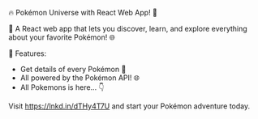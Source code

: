 🔥 Pokémon Universe with React Web App! 🚀

📌 A React web app that lets you discover, learn, and explore everything about your favorite Pokémon! 🌐

🌟 Features:

- Get details of every Pokémon 🧐
- All powered by the Pokémon API! 🌐
- All Pokemons is here... 👇

Visit https://lnkd.in/dTHy4T7U and start your Pokémon adventure today.